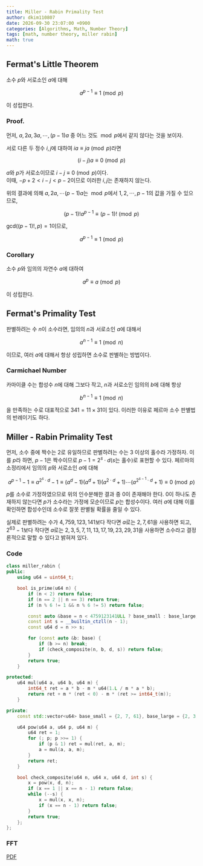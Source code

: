 ```yaml
---
title: Miller - Rabin Primality Test
author: dkim110807
date: 2026-09-30 23:07:00 +0900
categories: [Algorithms, Math, Number Theory]
tags: [math, number theory, miller rabin]
math: true
---
```


## Fermat's Little Theorem

소수 $p$와 서로소인 $a$에 대해

$$ a^{p-1} \equiv 1 \pmod{p} $$

이 성립한다. <br>

### Proof.
먼저, $a, 2a, 3a, \cdots, \left(p-1\right)a$ 중 어느 것도 $\bmod p$에서 같지 않다는 것을 보이자.

서로 다른 두 정수 $i, j$에 대하여 $ia \equiv ja \pmod{p}$라면

$$ \left(i - j\right)a \equiv 0 \pmod{p} $$

$a$와 $p$가 서로소이므로 $i - j \equiv 0 \pmod{p}$이다. <br>
이때, $-p + 2 < i - j < p - 2$이므로 이러한 $i, j$는 존재하지 않는다.

위의 결과에 의해 $a, 2a, \cdots \left(p-1\right)a$는 $\bmod p$에서 $1, 2, \cdots, p - 1$의 값을 가질 수 있으므로,

$$ \left(p - 1\right)! a ^ {p - 1} \equiv \left(p - 1\right)! \pmod{p} $$

$\text{gcd}\left(\left(p - 1\right)!, p\right) = 1$이므로, 

$$ a ^ {p - 1} \equiv 1 \pmod{p} $$

### Corollary
소수 $p$와 임의의 자연수 $a$에 대하여

$$ a ^ {p} \equiv a \pmod{p} $$

이 성립한다.

## Fermat's Primality Test
판별하려는 수 $n$이 소수라면, 임의의 $n$과 서로소인 $a$에 대해서

$$ a ^ {n - 1} \equiv 1 \pmod{n} $$

이므로, 여러 $a$에 대해서 항상 성립하면 소수로 판별하는 방법이다.

### Carmichael Number
카마이클 수는 합성수 $n$에 대해 그보다 작고, $n$과 서로소인 임의의 $b$에 대해 항상 

$$b ^ {n - 1} \equiv 1 \pmod{n}$$

을 만족하는 수로 대표적으로 $341 = 11 \times 31$이 있다. 이러한 이유로 페르마 소수 판별법의 반례이기도 하다.

## Miller - Rabin Primality Test
먼저, 소수 중에 짝수는 $2$로 유일하므로 판별하려는 수는 $3$ 이상의 홀수라 가정하자. 이를 $p$라 하면, $p-1$은 짝수이므로 $p-1=2^{s}\cdot d$($s$는 홀수)로 표현할 수 있다. 페르마의 소정리에서 임의의 $p$와 서로소인 $a$에 대해

$$ a^{p-1} - 1 \equiv a^{2^{s} \cdot d} - 1 \equiv \left( a ^ {d} - 1 \right) \left(a^{d} + 1\right) \left(a^{2 \cdot d}+1\right) \cdots \left(a^{2^{s-1} \cdot d}+1\right) \equiv 0 \pmod{p} $$

$p$를 소수로 가정하였으므로 위의 인수분해한 결과 중 $0$이 존재해야 한다. $0$이 하나도 존재하지 않는다면 $p$가 소수라는 가정에 모순이므로 $p$는 합성수이다. 여러 $a$에 대해 이를 확인하면 합성수인데 소수로 잘못 판별될 확률을 줄일 수 있다.

실제로 판별하려는 수가 $4,759,123,141$보다 작다면 $a$로는 $2, 7, 61$을 사용하면 되고, $2^{63}-1$보다 작다면 $a$로는 $2, 3, 5, 7, 11, 13, 17, 19, 23, 29, 31$을 사용하면 소수라고 결정론적으로 말할 수 있다고 밝혀져 있다.

### Code

```cpp
class miller_rabin {
public:
    using u64 = uint64_t;

    bool is_prime(u64 n) {
        if (n < 2) return false;
        if (n == 2 || n == 3) return true;
        if (n % 6 != 1 && n % 6 != 5) return false;

        const auto &base = n < 4759123141ULL ? base_small : base_large;
        const int s = __builtin_ctzll(n - 1);
        const u64 d = n >> s;

        for (const auto &b: base) {
            if (b >= n) break;
            if (check_composite(n, b, d, s)) return false;
        }
        return true;
    }

protected:
    u64 mul(u64 a, u64 b, u64 m) {
        int64_t ret = a * b - m * u64(1.L / m * a * b);
        return ret + m * (ret < 0) - m * (ret >= int64_t(m));
    }

private:
    const std::vector<u64> base_small = {2, 7, 61}, base_large = {2, 3, 5, 7, 11, 13, 17, 19, 23, 29, 31};

    u64 pow(u64 a, u64 p, u64 m) {
        u64 ret = 1;
        for (; p; p >>= 1) {
            if (p & 1) ret = mul(ret, a, m);
            a = mul(a, a, m);
        }
        return ret;
    }

    bool check_composite(u64 n, u64 x, u64 d, int s) {
        x = pow(x, d, n);
        if (x == 1 || x == n - 1) return false;
        while (--s) {
            x = mul(x, x, n);
            if (x == n - 1) return false;
        }
        return true;
    };
};
```

### FFT
[PDF](https://ceur-ws.org/Vol-1326/020-Forisek.pdf)
